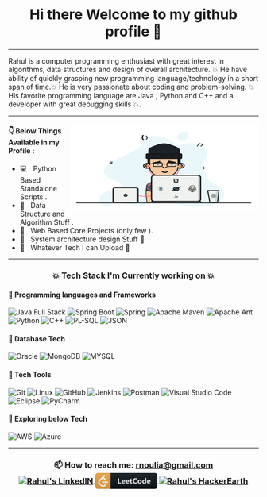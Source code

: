 <h1 align='center'>
Hi there Welcome to my github profile 👋
</h1>
<hr>
Rahul is a computer programming enthusiast with great interest in algorithms, data structures and design of overall architecture. 💥 He have ability of quickly grasping new programming language/technology in a short span of time.💥 He is very passionate about coding and problem-solving. 💥 His favorite programming language are Java , Python and C++ and a developer with great debugging skills 💥.
<hr>

<img align="right" alt="GIF" src="https://github.com/RahulNoulia/RahulNoulia/blob/main/code.gif" width="380" height="175" />

#### 👇 Below Things Available in my Profile :

- 💻 &nbsp; Python Based Standalone Scripts .
- 📝 &nbsp; Data Structure and Algorithm Stuff .
- 📝 &nbsp; Web Based Core Projects (only few ).
- 📝 &nbsp; System architecture design Stuff 💙 
- 📝 &nbsp; Whatever Tech I can Upload 💙 

<hr>

<h3 align='center'> 💥 Tech Stack I'm Currently working on 💥</h3>

#### 🔭 Programming languages and Frameworks
![Java Full Stack](https://img.shields.io/badge/Java-ED8B00?style=for-the-badge&logo=java&logoColor=white)
![Spring Boot](https://img.shields.io/badge/Spring_Boot-F2F4F9?style=for-the-badge&logo=spring-boot)
![Spring](https://img.shields.io/badge/Spring-6DB33F?style=for-the-badge&logo=spring&logoColor=white)
![Apache Maven](https://img.shields.io/badge/Apache%20Maven-C71A36?style=for-the-badge&logo=Apache%20Maven&logoColor=white)
![Apache Ant](https://img.shields.io/badge/Apache%20Ant-A81C7D?style=for-the-badge&logo=Apache%20Ant&logoColor=white)
![Python](https://img.shields.io/badge/python-3670A0?style=for-the-badge&logo=python&logoColor=ffdd54)
![C++](https://img.shields.io/badge/c++-%2300599C.svg?style=for-the-badge&logo=c%2B%2B&logoColor=white)
![PL-SQL](https://img.shields.io/badge/PLSQL-F80000?style=for-the-badge&logo=oracle&logoColor=black)
![JSON](https://img.shields.io/badge/json-5E5C5C?style=for-the-badge&logo=json&logoColor=white)

#### 🔭 Database Tech 
![Oracle](https://img.shields.io/badge/Oracle-F80000?style=for-the-badge&logo=oracle&logoColor=white)
![MongoDB](https://img.shields.io/badge/MongoDB-%234ea94b.svg?style=for-the-badge&logo=mongodb&logoColor=white)
![MYSQL](https://img.shields.io/badge/MySQL-005C84?style=for-the-badge&logo=mysql&logoColor=white)

#### 🔭 Tech Tools 
![Git](https://img.shields.io/badge/git-%23F05033.svg?style=for-the-badge&logo=git&logoColor=white)
![Linux](https://img.shields.io/badge/Linux-FCC624?style=for-the-badge&logo=linux&logoColor=black)
![GitHub](https://img.shields.io/badge/github-%23121011.svg?style=for-the-badge&logo=github&logoColor=white)
![Jenkins](https://img.shields.io/badge/jenkins-%232C5263.svg?style=for-the-badge&logo=jenkins&logoColor=white)
![Postman](https://img.shields.io/badge/Postman-FF6C37?style=for-the-badge&logo=Postman&logoColor=white)
![Visual Studio Code](https://img.shields.io/badge/Visual%20Studio%20Code-0078d7.svg?style=for-the-badge&logo=visual-studio-code&logoColor=white)
![Eclipse](https://img.shields.io/badge/Eclipse-2C2255?style=for-the-badge&logo=eclipse&logoColor=white)
![PyCharm](https://img.shields.io/badge/pycharm-143?style=for-the-badge&logo=pycharm&logoColor=black&color=black&labelColor=green)

#### 🌱 Exploring below Tech

![AWS](https://img.shields.io/badge/AWS-%23FF9900.svg?style=for-the-badge&logo=amazon-aws&logoColor=white) 
![Azure](https://img.shields.io/badge/azure-%230072C6.svg?style=for-the-badge&logo=azure-devops&logoColor=white)

<hr>

<h3 align='center'>
📫 How to reach me: <a href='mailto:rnoulia@gmail.com'>rnoulia@gmail.com</a> <br>
  <a href="https://www.linkedin.com/in/rnoulia/">
  <img align="center" alt="Rahul's LinkedIN" width="120px" src="https://img.shields.io/badge/linkedin-%230077B5.svg?style=for-the-badge&logo=linkedin&     logoColor=white" />
    <!--
   <a href="https://www.codechef.com/users/rnoulia">
  <img align="center" alt="Rahul's CodeChef" width="130px" src="https://img.shields.io/badge/CodeChef-%23964B00.svg?style=for-the-badge&logo=CodeChef&logoColor=white" /> 
 </a> -->
<a href="https://leetcode.com/RahulNoulia">
  <img align="center" alt="Rahul's LeetCode" width="125px" src="https://github.com/RahulNoulia/RahulNoulia/blob/main/leetcode.png" /> 
</a> 
<a href="https://www.hackerearth.com/@Noulia_G">
  <img align="center" alt="Rahul's HackerEarth" width="130px" src="https://img.shields.io/badge/HackerEarth-%232C3454.svg?&style=for-the-badge&logo=HackerEarth&logoColor=Blue" /> 
</a> 
</h3>
<!--
**RahulNoulia/RahulNoulia** is a ✨ _special_ ✨ repository because its `README.md` (this file) appears on your GitHub profile.

Here are some ideas to get you started:

- 🔭 I’m currently working on ...
- 🌱 I’m currently learning ...
- 👯 I’m looking to collaborate on ...
- 🤔 I’m looking for help with ...
- 💬 Ask me about ...
- 📫 How to reach me: ...
- 😄 Pronouns: ...
- ⚡ Fun fact: ...
-->
